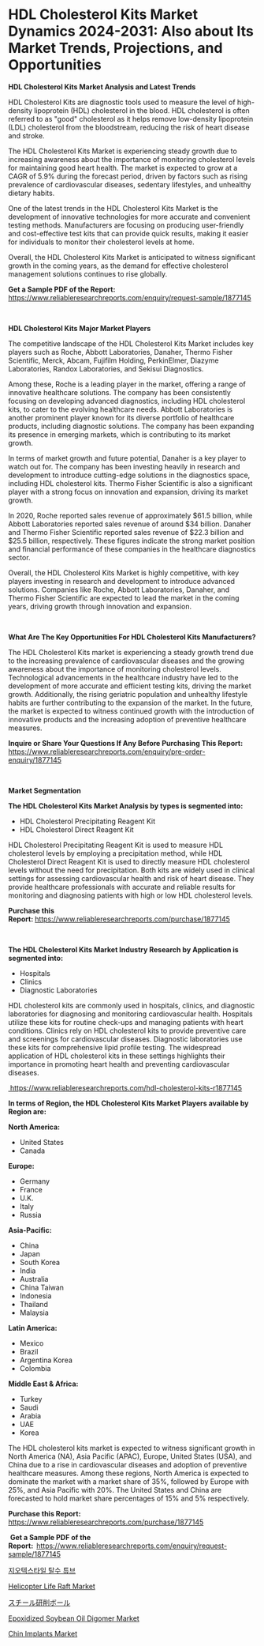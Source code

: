 <p><h1>HDL Cholesterol Kits Market Dynamics 2024-2031: Also about Its Market Trends, Projections, and Opportunities</h1></p><p><strong>HDL Cholesterol Kits Market Analysis and Latest Trends</strong></p>
<p><p>HDL Cholesterol Kits are diagnostic tools used to measure the level of high-density lipoprotein (HDL) cholesterol in the blood. HDL cholesterol is often referred to as "good" cholesterol as it helps remove low-density lipoprotein (LDL) cholesterol from the bloodstream, reducing the risk of heart disease and stroke.</p><p>The HDL Cholesterol Kits Market is experiencing steady growth due to increasing awareness about the importance of monitoring cholesterol levels for maintaining good heart health. The market is expected to grow at a CAGR of 5.9% during the forecast period, driven by factors such as rising prevalence of cardiovascular diseases, sedentary lifestyles, and unhealthy dietary habits.</p><p>One of the latest trends in the HDL Cholesterol Kits Market is the development of innovative technologies for more accurate and convenient testing methods. Manufacturers are focusing on producing user-friendly and cost-effective test kits that can provide quick results, making it easier for individuals to monitor their cholesterol levels at home.</p><p>Overall, the HDL Cholesterol Kits Market is anticipated to witness significant growth in the coming years, as the demand for effective cholesterol management solutions continues to rise globally.</p></p>
<p><strong>Get a Sample PDF of the Report:&nbsp;</strong> <a href="https://www.reliableresearchreports.com/enquiry/request-sample/1877145">https://www.reliableresearchreports.com/enquiry/request-sample/1877145</a></p>
<p>&nbsp;</p>
<p><strong>HDL Cholesterol Kits Major Market Players</strong></p>
<p><p>The competitive landscape of the HDL Cholesterol Kits Market includes key players such as Roche, Abbott Laboratories, Danaher, Thermo Fisher Scientific, Merck, Abcam, Fujifilm Holding, PerkinElmer, Diazyme Laboratories, Randox Laboratories, and Sekisui Diagnostics. </p><p>Among these, Roche is a leading player in the market, offering a range of innovative healthcare solutions. The company has been consistently focusing on developing advanced diagnostics, including HDL cholesterol kits, to cater to the evolving healthcare needs. Abbott Laboratories is another prominent player known for its diverse portfolio of healthcare products, including diagnostic solutions. The company has been expanding its presence in emerging markets, which is contributing to its market growth.</p><p>In terms of market growth and future potential, Danaher is a key player to watch out for. The company has been investing heavily in research and development to introduce cutting-edge solutions in the diagnostics space, including HDL cholesterol kits. Thermo Fisher Scientific is also a significant player with a strong focus on innovation and expansion, driving its market growth.</p><p>In 2020, Roche reported sales revenue of approximately $61.5 billion, while Abbott Laboratories reported sales revenue of around $34 billion. Danaher and Thermo Fisher Scientific reported sales revenue of $22.3 billion and $25.5 billion, respectively. These figures indicate the strong market position and financial performance of these companies in the healthcare diagnostics sector. </p><p>Overall, the HDL Cholesterol Kits Market is highly competitive, with key players investing in research and development to introduce advanced solutions. Companies like Roche, Abbott Laboratories, Danaher, and Thermo Fisher Scientific are expected to lead the market in the coming years, driving growth through innovation and expansion.</p></p>
<p>&nbsp;</p>
<p><strong>What Are The Key Opportunities For HDL Cholesterol Kits Manufacturers?</strong></p>
<p><p>The HDL Cholesterol Kits market is experiencing a steady growth trend due to the increasing prevalence of cardiovascular diseases and the growing awareness about the importance of monitoring cholesterol levels. Technological advancements in the healthcare industry have led to the development of more accurate and efficient testing kits, driving the market growth. Additionally, the rising geriatric population and unhealthy lifestyle habits are further contributing to the expansion of the market. In the future, the market is expected to witness continued growth with the introduction of innovative products and the increasing adoption of preventive healthcare measures.</p></p>
<p><strong>Inquire or Share Your Questions If Any Before Purchasing This Report:</strong> <a href="https://www.reliableresearchreports.com/enquiry/pre-order-enquiry/1877145">https://www.reliableresearchreports.com/enquiry/pre-order-enquiry/1877145</a></p>
<p>&nbsp;</p>
<p><strong>Market Segmentation</strong></p>
<p><strong>The HDL Cholesterol Kits Market Analysis by types is segmented into:</strong></p>
<p><ul><li>HDL Cholesterol Precipitating Reagent Kit</li><li>HDL Cholesterol Direct Reagent Kit</li></ul></p>
<p><p>HDL Cholesterol Precipitating Reagent Kit is used to measure HDL cholesterol levels by employing a precipitation method, while HDL Cholesterol Direct Reagent Kit is used to directly measure HDL cholesterol levels without the need for precipitation. Both kits are widely used in clinical settings for assessing cardiovascular health and risk of heart disease. They provide healthcare professionals with accurate and reliable results for monitoring and diagnosing patients with high or low HDL cholesterol levels.</p></p>
<p><strong>Purchase this Report:&nbsp;</strong><a href="https://www.reliableresearchreports.com/purchase/1877145">https://www.reliableresearchreports.com/purchase/1877145</a></p>
<p>&nbsp;</p>
<p><strong>The HDL Cholesterol Kits Market Industry Research by Application is segmented into:</strong></p>
<p><ul><li>Hospitals</li><li>Clinics</li><li>Diagnostic Laboratories</li></ul></p>
<p><p>HDL cholesterol kits are commonly used in hospitals, clinics, and diagnostic laboratories for diagnosing and monitoring cardiovascular health. Hospitals utilize these kits for routine check-ups and managing patients with heart conditions. Clinics rely on HDL cholesterol kits to provide preventive care and screenings for cardiovascular diseases. Diagnostic laboratories use these kits for comprehensive lipid profile testing. The widespread application of HDL cholesterol kits in these settings highlights their importance in promoting heart health and preventing cardiovascular diseases.</p></p>
<p><a href="https://www.reliableresearchreports.com/hdl-cholesterol-kits-r1877145">&nbsp;https://www.reliableresearchreports.com/hdl-cholesterol-kits-r1877145</a></p>
<p><strong>In terms of Region, the HDL Cholesterol Kits Market Players available by Region are:</strong></p>
<p>
    <p> <strong> North America: </strong>
        <ul>
            <li>United States</li>
            <li>Canada</li>
        </ul>
        </p> 
    <p> <strong> Europe: </strong>
        <ul>
            <li>Germany</li>
            <li>France</li>
            <li>U.K.</li>
            <li>Italy</li>
            <li>Russia</li>
        </ul>
        </p> 
    <p> <strong> Asia-Pacific: </strong>
        <ul>
            <li>China</li>
            <li>Japan</li>
            <li>South Korea</li>
            <li>India</li>
            <li>Australia</li>
            <li>China Taiwan</li>
            <li>Indonesia</li>
            <li>Thailand</li>
            <li>Malaysia</li>
        </ul>
        </p> 
    <p> <strong> Latin America: </strong>
        <ul>
            <li>Mexico</li>
            <li>Brazil</li>
            <li>Argentina Korea</li>
            <li>Colombia</li>
        </ul>
        </p> 
    <p> <strong> Middle East & Africa: </strong>
        <ul>
            <li>Turkey</li>
            <li>Saudi</li>
            <li>Arabia</li>
            <li>UAE</li>
            <li>Korea</li>
        </ul>
    </p>
    </p>
<p><p>The HDL cholesterol kits market is expected to witness significant growth in North America (NA), Asia Pacific (APAC), Europe, United States (USA), and China due to a rise in cardiovascular diseases and adoption of preventive healthcare measures. Among these regions, North America is expected to dominate the market with a market share of 35%, followed by Europe with 25%, and Asia Pacific with 20%. The United States and China are forecasted to hold market share percentages of 15% and 5% respectively.</p></p>
<p><strong>Purchase this Report: </strong><a href="https://www.reliableresearchreports.com/purchase/1877145">https://www.reliableresearchreports.com/purchase/1877145</a></p>
<p>&nbsp;<strong>Get a Sample PDF of the Report:&nbsp;&nbsp;</strong><a href="https://www.reliableresearchreports.com/enquiry/request-sample/1877145">https://www.reliableresearchreports.com/enquiry/request-sample/1877145</a></p>
<p><strong></strong></p>
<p><p><a href="https://github.com/vskv4779xr1/Market-Research-Report-List-2/blob/main/354373444992.md">지오텍스타일 탈수 튜브</a></p><p><a href="https://view.publitas.com/reportprime-1/helicopter-life-raft-market-trends-and-market-analysis-forecasted-for-period-2024-2031/">Helicopter Life Raft Market</a></p><p><a href="https://github.com/RudySimonis2023/Market-Research-Report-List-1/blob/main/522832949948.md">スチール研削ボール</a></p><p><a href="https://mire-aunt-385.notion.site/Epoxidized-Soybean-Oil-Digomer-Market-Comprehensive-Assessment-by-Type-Application-and-Geography-2dd470b1908a4771aaa198f284eafdda">Epoxidized Soybean Oil Digomer Market</a></p><p><a href="https://github.com/DeonteStanton2023/Market-Research-Report-List-1/blob/main/chin-implants-market.md">Chin Implants Market</a></p></p>